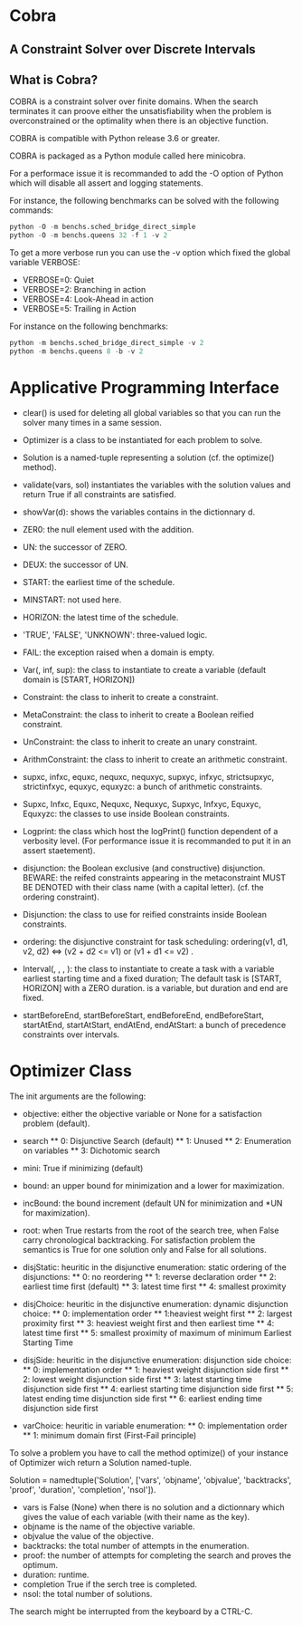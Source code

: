 
# Cobra
## A Constraint Solver over Discrete Intervals

## What is Cobra?

COBRA is a constraint solver over finite domains. When the search terminates it can proove either the unsatisfiability when the problem is overconstrained or the optimality when there is an objective function.


COBRA is compatible with Python release 3.6 or greater.


COBRA is packaged as a Python module called here minicobra.

For a performace issue it is recommanded to add the -O option of Python which will disable all assert and logging statements.

For instance, the following benchmarks can be solved with the following commands:

```python
python -O -m benchs.sched_bridge_direct_simple
python -O -m benchs.queens 32 -f 1 -v 2
```

To get a more verbose run you can use the -v option which fixed the global variable VERBOSE:
*  VERBOSE=0: Quiet
*  VERBOSE=2: Branching in action
*  VERBOSE=4: Look-Ahead in action
*  VERBOSE=5: Trailing in Action

For instance on the following benchmarks:

```python
python -m benchs.sched_bridge_direct_simple -v 2
python -m benchs.queens 8 -b -v 2
```

# Applicative Programming Interface

* clear() is used for deleting all global variables so that you can run the solver many times in a same session.

* Optimizer is a class to be instantiated for each problem to solve.

* Solution is a named-tuple representing a solution (cf. the optimize() method).

* validate(vars, sol) instantiates the variables with the solution values and return True if all constraints are satisfied.

* showVar(d): shows the variables contains in the dictionnary d.

* ZER0: the null element used with the addition.

* UN: the successor of ZERO.

* DEUX: the successor of UN.

* START: the earliest time of the schedule.

* MINSTART: not used here.

* HORIZON: the latest time of the schedule.

* 'TRUE', 'FALSE', 'UNKNOWN': three-valued logic.

* FAIL: the exception raised when a domain is empty.

* Var(<name>, inf, sup): the class to instantiate to create a variable (default domain is [START, HORIZON])

* Constraint: the class to inherit to create a constraint.

* MetaConstraint: the class to inherit to create a Boolean reified constraint. 

* UnConstraint: the class to inherit to create an unary constraint.

* ArithmConstraint: the class to inherit to create an arithmetic constraint.

* supxc, infxc, equxc, nequxc, nequxyc, supxyc, infxyc, strictsupxyc, strictinfxyc, equxyc, equxyzc: a bunch of arithmetic constraints.

* Supxc, Infxc, Equxc, Nequxc, Nequxyc, Supxyc, Infxyc, Equxyc, Equxyzc: the classes to use inside Boolean constraints.

* Logprint: the class which host the logPrint() function dependent of a verbosity level. (For performance issue it is recommanded to put it in an assert staetement).

* disjunction: the Boolean exclusive (and constructive) disjunction. BEWARE: the reifed constraints appearing in the metaconstraint MUST BE DENOTED with their class name (with a capital letter). (cf. the ordering constraint).

* Disjunction: the class to use for reified constraints inside Boolean constraints.

* ordering: the disjunctive constraint for task scheduling: ordering(v1, d1, v2, d2) <=> (v2 + d2 <= v1) or (v1 + d1 <= v2) .

* Interval(<name>, <start>, <duration>, <end>): the class to instantiate to create a task with a variable earliest starting time and a fixed duration; The default task is [START, HORIZON] with a ZERO duration. <start> is a variable, but duration and end are fixed.

* startBeforeEnd, startBeforeStart, endBeforeEnd, endBeforeStart, startAtEnd, startAtStart, endAtEnd, endAtStart: a bunch of precedence constraints over intervals.


# Optimizer Class


The init arguments are the following:

* objective: either the objective variable or None for a satisfaction problem (default).

* search 
          ** 0: Disjunctive Search (default)
          ** 1: Unused
          ** 2: Enumeration on variables
          ** 3: Dichotomic search

* mini: True if minimizing (default)

* bound: an upper bound for minimization and a lower for maximization.

* incBound: the bound increment (default UN for minimization and *UN for maximization).

* root: when True restarts from the root of the search tree, when False carry chronological backtracking. For satisfaction problem the semantics is True for one solution only and False for all solutions.

* disjStatic: heuritic in the disjunctive enumeration: static ordering of the disjunctions:
          ** 0: no reordering
	  ** 1: reverse declaration order
	  ** 2: earliest time first (default)
	  ** 3: latest time first
	  ** 4: smallest proximity

* disjChoice: heuritic in the disjunctive enumeration: dynamic disjunction choice:
          ** 0: implementation order
	  ** 1:heaviest weight first
	  ** 2: largest proximity first
	  ** 3: heaviest weight first and then earliest time
	  ** 4: latest time first
	  ** 5: smallest proximity of maximum of minimum Earliest Starting Time


* disjSide: heuritic in the disjunctive enumeration: disjunction side choice:
          ** 0: implementation order
	  ** 1: heaviest weight disjunction side first
	  ** 2: lowest weight disjunction side first
	  ** 3: latest starting time disjunction side first
	  ** 4: earliest starting time disjunction side first
	  ** 5: latest ending time disjunction side first
	  ** 6: earliest ending time disjunction side first

* varChoice: heuritic in variable enumeration:
          ** 0: implementation order
	  ** 1: minimum domain first (First-Fail principle)



To solve a problem you have to call the method optimize() of your instance of Optimizer wich return a Solution named-tuple.

Solution = namedtuple('Solution', ['vars', 'objname', 'objvalue', 'backtracks', 'proof', 'duration', 'completion', 'nsol']).

* vars is False (None) when there is no solution and a dictionnary which gives the value of each variable (with their name as the key).
* objname is the name of the objective variable.
* objvalue the value of the objective.
* backtracks: the total number of attempts in the enumeration.
* proof: the number of attempts for completing the search and proves the optimum.
* duration: runtime.
* completion  True if the serch tree is completed.
* nsol: the total number of solutions.

The search might be interrupted from the keyboard by a CTRL-C.
